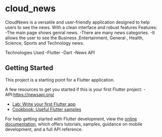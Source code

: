 # cloud_news

CloudNews is a versatile and user-friendly application designed to help users to see the news. With a clean interface and robust features
Features:
-The main page shows genral news.
-There are many news categories.
-It allows the user to see the Business ,Entertainment, General , Health, Science, Sports and Technology news.

Technologies Used
-Flutter
-Dart
-News API
## Getting Started

This project is a starting point for a Flutter application.

A few resources to get you started if this is your first Flutter project:
-API:https://newsapi.org/
- [Lab: Write your first Flutter app](https://docs.flutter.dev/get-started/codelab)
- [Cookbook: Useful Flutter samples](https://docs.flutter.dev/cookbook)

For help getting started with Flutter development, view the
[online documentation](https://docs.flutter.dev/), which offers tutorials,
samples, guidance on mobile development, and a full API reference.
